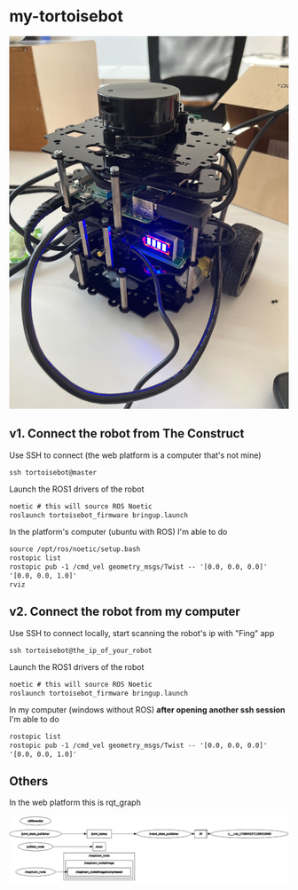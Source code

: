 # my-tortoisebot
![alt text](pictures/image0.jpg)
## v1. Connect the robot from The Construct

Use SSH to connect (the web platform is a computer that's not mine)

    ssh tortoisebot@master

Launch the ROS1 drivers of the robot 

    noetic # this will source ROS Noetic
    roslaunch tortoisebot_firmware bringup.launch

In the platform's computer (ubuntu with ROS) I'm able to do

    source /opt/ros/noetic/setup.bash
    rostopic list
    rostopic pub -1 /cmd_vel geometry_msgs/Twist -- '[0.0, 0.0, 0.0]' '[0.0, 0.0, 1.0]'
    rviz

## v2. Connect the robot from my computer

Use SSH to connect locally, start scanning the robot's ip with "Fing" app

    ssh tortoisebot@the_ip_of_your_robot

Launch the ROS1 drivers of the robot 

    noetic # this will source ROS Noetic
    roslaunch tortoisebot_firmware bringup.launch

In my computer (windows without ROS) **after opening another ssh session** I'm able to do

    rostopic list
    rostopic pub -1 /cmd_vel geometry_msgs/Twist -- '[0.0, 0.0, 0.0]' '[0.0, 0.0, 1.0]'

## Others

In the web platform this is rqt_graph

![alt text](pictures/image1.png)